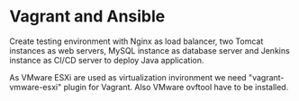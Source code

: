 # Vagrant and Ansible
Create testing environment with Nginx as load balancer, two Tomcat instances as web servers, MySQL instance as database server and Jenkins instance as CI/CD server to deploy Java application.

As VMware ESXi are used as virtualization invironment we need "vagrant-vmware-esxi" plugin for Vagrant.
Also VMware ovftool have to be installed.
